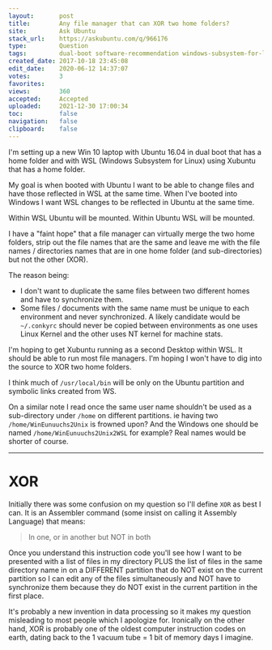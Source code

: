 ```yaml
---
layout:       post
title:        Any file manager that can XOR two home folders?
site:         Ask Ubuntu
stack_url:    https://askubuntu.com/q/966176
type:         Question
tags:         dual-boot software-recommendation windows-subsystem-for-linux
created_date: 2017-10-18 23:45:08
edit_date:    2020-06-12 14:37:07
votes:        3
favorites:    
views:        360
accepted:     Accepted
uploaded:     2021-12-30 17:00:34
toc:          false
navigation:   false
clipboard:    false
---
```


I'm setting up a new Win 10 laptop with Ubuntu 16.04 in dual boot that has a home folder and with WSL (Windows Subsystem for Linux) using Xubuntu that has a home folder.

My goal is when booted with Ubuntu I want to be able to change files and have those reflected in WSL at the same time. When I've booted into Windows I want WSL changes to be reflected in Ubuntu at the same time.

Within WSL Ubuntu will be mounted. Within Ubuntu WSL will be mounted.

I have a "faint hope" that a file manager can virtually merge the two home folders, strip out the file names that are the same and leave me with the file names / directories names that are in one home folder (and sub-directories) but not the other (XOR).

The reason being:

- I don't want to duplicate the same files between two different homes and have to synchronize them.
- Some files / documents with the same name must be unique to each environment and never synchronized. A likely candidate would be `~/.conkyrc` should never be copied between environments as one uses Linux Kernel and the other uses NT kernel for machine stats.

I'm hoping to get Xubuntu running as a second Desktop within WSL. It should be able to run most file managers. I'm hoping I won't have to dig into the source to XOR two home folders.

I think much of `/usr/local/bin` will be only on the Ubuntu partition and symbolic links created from WS.

On a similar note I read once the same user name shouldn't be used as a sub-directory under `/home` on different partitions. ie having two `/home/WinEunuuchs2Unix` is frowned upon? And the Windows one should be named `/home/WinEunuuchs2Unix2WSL` for example? Real names would be shorter of course.


----------


# XOR

Initially there was some confusion on my question so I'll define `XOR` as best I can. It is an Assembler command (some insist on calling it Assembly Language) that means:

> In one, or in another but NOT in both  

Once you understand this instruction code you'll see how I want to be presented with a list of files in my directory PLUS the list of files in the same directory name in on a DIFFERENT partition that do NOT exist on the current partition so I can edit any of the files simultaneously and NOT have to synchronize them because they do NOT exist in the current partition in the first place.

It's probably a new invention in data processing so it makes my question misleading to most people which I apologize for. Ironically on the other hand, XOR is probably one of the oldest computer instruction codes on earth, dating back to the 1 vacuum tube = 1 bit of memory days I imagine.
